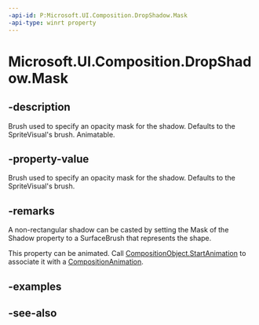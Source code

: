 ```yaml
---
-api-id: P:Microsoft.UI.Composition.DropShadow.Mask
-api-type: winrt property
---
```


<!-- Property syntax
public Windows.UI.Composition.CompositionBrush Mask { get;  set; }
-->

# Microsoft.UI.Composition.DropShadow.Mask

## -description
Brush used to specify an opacity mask for the shadow. Defaults to the SpriteVisual's brush. Animatable.

## -property-value
Brush used to specify an opacity mask for the shadow. Defaults to the SpriteVisual's brush.

## -remarks
A non-rectangular shadow can be casted by setting the Mask of the Shadow property to a SurfaceBrush that represents the shape.

This property can be animated. Call [CompositionObject.StartAnimation](compositionobject_startanimation_394405412.md) to associate it with a [CompositionAnimation](/windows/uwp/composition/composition-animation).

## -examples

## -see-also

